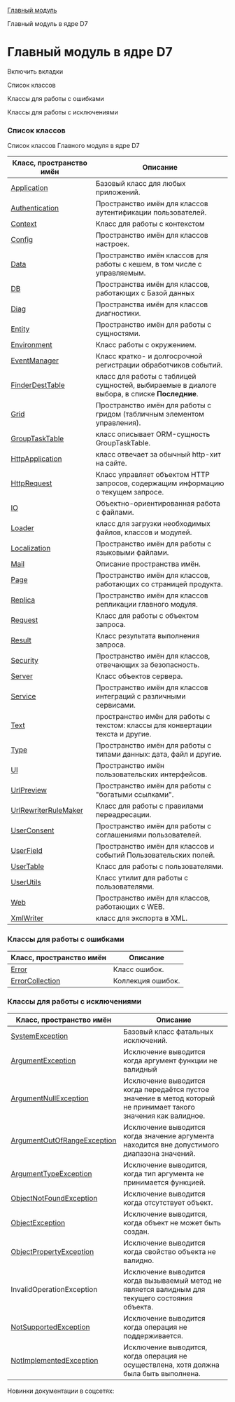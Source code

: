 [Главный модуль](/api_help/main/index.php)

Главный модуль в ядре D7

Главный модуль в ядре D7
========================

Включить вкладки

Список классов

Классы для работы с ошибками

Классы для работы с исключениями

### Список классов

Список классов Главного модуля в ядре D7

| Класс, пространство имён | Описание |
| --- | --- |
| [Application](https://dev.1c-bitrix.ru/api_d7/bitrix/main/application/index.php) | Базовый класс для любых приложений. |
| [Authentication](https://dev.1c-bitrix.ru/api_d7/bitrix/main/authentication/index.php) | Пространство имён для классов аутентификации пользователей. |
| [Context](https://dev.1c-bitrix.ru/api_d7/bitrix/main/context/index.php) | Класс для работы с контекстом |
| [Config](https://dev.1c-bitrix.ru/api_d7/bitrix/main/config/index.php) | Пространство имён для классов настроек. |
| [Data](https://dev.1c-bitrix.ru/api_d7/bitrix/main/data/index.php) | Пространство имён классов для работы с кешем, в том числе с управляемым. |
| [DB](https://dev.1c-bitrix.ru/api_d7/bitrix/main/db/index.php) | Пространства имён для классов, работающих с Базой данных |
| [Diag](https://dev.1c-bitrix.ru/api_d7/bitrix/main/diag/index.php) | Пространства имён для классов диагностики. |
| [Entity](https://dev.1c-bitrix.ru/api_d7/bitrix/main/entity/index.php) | Пространство имён для работы с сущностями. |
| [Environment](https://dev.1c-bitrix.ru/api_d7/bitrix/main/environment/index.php) | Класс работы с окружением. |
| [EventManager](https://dev.1c-bitrix.ru/api_d7/bitrix/main/EventManager/index.php) | Класс кратко- и долгосрочной регистрации обработчиков событий. |
| [FinderDestTable](https://dev.1c-bitrix.ru/api_d7/bitrix/main/finderdesttable/index.php) | класс для работы с таблицей сущностей, выбираемые в диалоге выбора, в списке **Последние**. |
| [Grid](https://dev.1c-bitrix.ru/api_d7/bitrix/main/grid/index.php) | Пространство имён для работы с гридом (табличным элементом управления). |
| [GroupTaskTable](https://dev.1c-bitrix.ru/api_d7/bitrix/main/grouptasktable/index.php) | класс описывает ORM-сущность GroupTaskTable. |
| [HttpApplication](https://dev.1c-bitrix.ru/api_d7/bitrix/main/httpapplication/index.php) | класс отвечает за обычный http-хит на сайте. |
| [HttpRequest](https://dev.1c-bitrix.ru/api_d7/bitrix/main/httprequest/index.php) | Класс управляет объектом HTTP запросов, содержащим информацию о текущем запросе. |
| [IO](https://dev.1c-bitrix.ru/api_d7/bitrix/main/io/index.php) | Объектно-ориентированная работа с файлами. |
| [Loader](https://dev.1c-bitrix.ru/api_d7/bitrix/main/loader/index.php) | класс для загрузки необходимых файлов, классов и модулей. |
| [Localization](https://dev.1c-bitrix.ru/api_d7/bitrix/main/localization/index.php) | Пространство имён для работы с языковыми файлами. |
| [Mail](https://dev.1c-bitrix.ru/api_d7/bitrix/main/mail/index.php) | Описание пространства имён. |
| [Page](https://dev.1c-bitrix.ru/api_d7/bitrix/main/page/index.php) | Пространство имён для классов, работающих со страницей продукта. |
| [Replica](https://dev.1c-bitrix.ru/api_d7/bitrix/main/replica/index.php) | Пространство имён для классов репликации главного модуля. |
| [Request](https://dev.1c-bitrix.ru/api_d7/bitrix/main/request/index.php) | Класс для работы с объектом запроса. |
| [Result](https://dev.1c-bitrix.ru/api_d7/bitrix/main/result/index.php) | Класс результата выполнения запроса. |
| [Security](https://dev.1c-bitrix.ru/api_d7/bitrix/main/security/index.php) | Пространство имён для классов, отвечающих за безопасность. |
| [Server](https://dev.1c-bitrix.ru/api_d7/bitrix/main/server/index.php) | Класс объектов сервера. |
| [Service](https://dev.1c-bitrix.ru/api_d7/bitrix/main/service/index.php) | Пространство имён для классов интеграций с различными сервисами. |
| [Text](https://dev.1c-bitrix.ru/api_d7/bitrix/main/text/index.php) | пространство имён для работы с текстом: классы для конвертации текста и другие. |
| [Type](https://dev.1c-bitrix.ru/api_d7/bitrix/main/type/index.php) | Пространство имён для работы с типами данных: дата, файл и другие. |
| [UI](https://dev.1c-bitrix.ru/api_d7/bitrix/main/ui/index.php) | Пространство имён пользовательских интерфейсов. |
| [UrlPreview](https://dev.1c-bitrix.ru/api_d7/bitrix/main/urlpreview/index.php) | Пространство имён для работы с "богатыми ссылками". |
| [UrlRewriterRuleMaker](https://dev.1c-bitrix.ru/api_d7/bitrix/main/urlrewriterrulemaker/index.php) | Класс для работы с правилами переадресации. |
| [UserConsent](https://dev.1c-bitrix.ru/api_d7/bitrix/main/userconsent/index.php) | Пространство имён для работы с соглашениями пользователей. |
| [UserField](https://dev.1c-bitrix.ru/api_d7/bitrix/main/userfield/index.php) | Пространство имён для классов и событий Пользовательских полей. |
| [UserTable](https://dev.1c-bitrix.ru/api_d7/bitrix/main/usertable/index.php) | Класс для работы с пользователями. |
| [UserUtils](https://dev.1c-bitrix.ru/api_d7/bitrix/main/userutils/index.php) | Класс утилит для работы с пользователями. |
| [Web](https://dev.1c-bitrix.ru/api_d7/bitrix/main/web/index.php) | Пространство имён для классов, работающих с WEB. |
| [XmlWriter](https://dev.1c-bitrix.ru/api_d7/bitrix/main/xmlwriter/index.php) | класс для экспорта в XML. |

### Классы для работы с ошибками

| Класс, пространство имён | Описание |
| --- | --- |
| [Error](https://dev.1c-bitrix.ru/api_d7/bitrix/main/error/index.php) | Класс ошибок. |
| [ErrorCollection](https://dev.1c-bitrix.ru/api_d7/bitrix/main/errorcollection/index.php) | Коллекция ошибок. |

### Классы для работы с исключениями

| Класс, пространство имён | Описание |
| --- | --- |
| [SystemException](https://dev.1c-bitrix.ru/api_d7/bitrix/main/systemexception/index.php) | Базовый класс фатальных исключений. |
| [ArgumentException](https://dev.1c-bitrix.ru/api_d7/bitrix/main/argumentexception/index.php) | Исключение выводится когда аргумент функции не валидный |
| [ArgumentNullException](https://dev.1c-bitrix.ru/api_d7/bitrix/main/argumentnullexception/index.php) | Исключение выводится когда передаётся пустое значение в метод который не принимает такого значения как валидное. |
| [ArgumentOutOfRangeException](https://dev.1c-bitrix.ru/api_d7/bitrix/main/argumentoutofrangeexception/index.php) | Исключение выводится когда значение аргумента находится вне допустимого диапазона значений. |
| [ArgumentTypeException](https://dev.1c-bitrix.ru/api_d7/bitrix/main/argumenttypeexception/index.php) | Исключение выводится, когда тип аргумента не принимается функцией. |
| [ObjectNotFoundException](https://dev.1c-bitrix.ru/api_d7/bitrix/main/objectnotfoundexception/index.php) | Исключение выводится когда отсутствует объект. |
| [ObjectException](https://dev.1c-bitrix.ru/api_d7/bitrix/main/objectexception/index.php) | Исключение выводится, когда объект не может быть создан. |
| [ObjectPropertyException](https://dev.1c-bitrix.ru/api_d7/bitrix/main/objectpropertyexception/index.php) | Исключение выводится когда свойство объекта не валидно. |
| InvalidOperationException | Исключение выводится когда вызываемый метод не является валидным для текущего состояния объекта. |
| [NotSupportedException](https://dev.1c-bitrix.ru/api_d7/bitrix/main/notsupportedexception/index.php) | Исключение выводится когда операция не поддерживается. |
| [NotImplementedException](https://dev.1c-bitrix.ru/api_d7/bitrix/main/notimplementedexception/index.php) | Исключение выводится, когда операция не осуществлена, хотя должна была быть выполнена. |

Новинки документации в соцсетях: